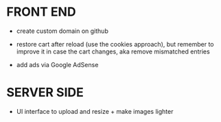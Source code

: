 # FRONT END

- create custom domain on github

- restore cart after reload (use the cookies approach), but remember to improve it in case the cart changes, aka remove mismatched entries

- add ads via Google AdSense

# SERVER SIDE

- UI interface to upload and resize + make images lighter
